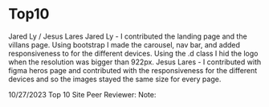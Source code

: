 # Top10
Jared Ly / Jesus Lares
Jared Ly - I contributed the landing page and the villans page. Using bootstrap I made the carousel, nav bar, and added responsiveness to for the different devices. Using the .d class I hid the logo when the resolution was bigger than 922px.
Jesus Lares - I contributed with figma heros page and contributed with the responsiveness for the different devices and so the images stayed the same size for every page.

10/27/2023
Top 10 Site
Peer Reviewer:
Note:

